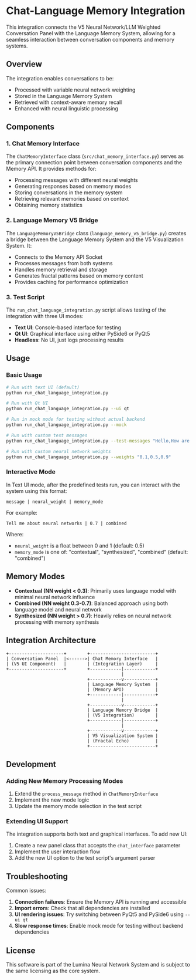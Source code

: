 # Chat-Language Memory Integration

This integration connects the V5 Neural Network/LLM Weighted Conversation Panel with the Language Memory System, allowing for a seamless interaction between conversation components and memory systems.

## Overview

The integration enables conversations to be:
- Processed with variable neural network weighting
- Stored in the Language Memory System
- Retrieved with context-aware memory recall
- Enhanced with neural linguistic processing

## Components

### 1. Chat Memory Interface

The `ChatMemoryInterface` class (`src/chat_memory_interface.py`) serves as the primary connection point between conversation components and the Memory API. It provides methods for:

- Processing messages with different neural weights
- Generating responses based on memory modes
- Storing conversations in the memory system
- Retrieving relevant memories based on context
- Obtaining memory statistics

### 2. Language Memory V5 Bridge

The `LanguageMemoryV5Bridge` class (`language_memory_v5_bridge.py`) creates a bridge between the Language Memory System and the V5 Visualization System. It:

- Connects to the Memory API Socket
- Processes messages from both systems
- Handles memory retrieval and storage
- Generates fractal patterns based on memory content
- Provides caching for performance optimization

### 3. Test Script

The `run_chat_language_integration.py` script allows testing of the integration with three UI modes:

- **Text UI**: Console-based interface for testing
- **Qt UI**: Graphical interface using either PySide6 or PyQt5
- **Headless**: No UI, just logs processing results

## Usage

### Basic Usage

```bash
# Run with text UI (default)
python run_chat_language_integration.py

# Run with Qt UI
python run_chat_language_integration.py --ui qt

# Run in mock mode for testing without actual backend
python run_chat_language_integration.py --mock

# Run with custom test messages
python run_chat_language_integration.py --test-messages "Hello,How are neural networks related to memory"

# Run with custom neural network weights
python run_chat_language_integration.py --weights "0.1,0.5,0.9"
```

### Interactive Mode

In Text UI mode, after the predefined tests run, you can interact with the system using this format:

```
message | neural_weight | memory_mode
```

For example:
```
Tell me about neural networks | 0.7 | combined
```

Where:
- `neural_weight` is a float between 0 and 1 (default: 0.5)
- `memory_mode` is one of: "contextual", "synthesized", "combined" (default: "combined")

## Memory Modes

- **Contextual (NN weight < 0.3)**: Primarily uses language model with minimal neural network influence
- **Combined (NN weight 0.3-0.7)**: Balanced approach using both language model and neural network
- **Synthesized (NN weight > 0.7)**: Heavily relies on neural network processing with memory synthesis

## Integration Architecture

```
+---------------------+        +-------------------------+
| Conversation Panel  |<------>| Chat Memory Interface   |
| (V5 UI Component)   |        | (Integration Layer)     |
+---------------------+        +------------|------------+
                                            |
                               +------------v------------+
                               | Language Memory System  |
                               | (Memory API)            |
                               +------------|------------+
                                            |
                               +------------v------------+
                               | Language Memory Bridge  |
                               | (V5 Integration)        |
                               +------------|------------+
                                            |
                               +------------v------------+
                               | V5 Visualization System |
                               | (Fractal Echo)          |
                               +-------------------------+
```

## Development

### Adding New Memory Processing Modes

1. Extend the `process_message` method in `ChatMemoryInterface`
2. Implement the new mode logic
3. Update the memory mode selection in the test script

### Extending UI Support

The integration supports both text and graphical interfaces. To add new UI:

1. Create a new panel class that accepts the `chat_interface` parameter
2. Implement the user interaction flow
3. Add the new UI option to the test script's argument parser

## Troubleshooting

Common issues:

1. **Connection failures**: Ensure the Memory API is running and accessible
2. **Import errors**: Check that all dependencies are installed
3. **UI rendering issues**: Try switching between PyQt5 and PySide6 using `--ui qt`
4. **Slow response times**: Enable mock mode for testing without backend dependencies

## License

This software is part of the Lumina Neural Network System and is subject to the same licensing as the core system. 
